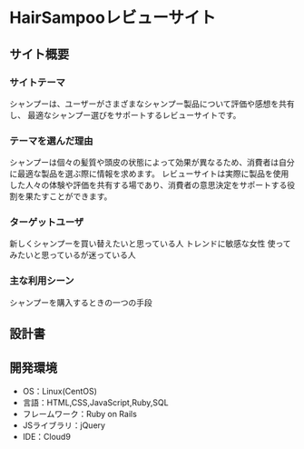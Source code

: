 # HairSampooレビューサイト

## サイト概要
### サイトテーマ
シャンプーは、ユーザーがさまざまなシャンプー製品について評価や感想を共有し、
最適なシャンプー選びをサポートするレビューサイトです。

### テーマを選んだ理由
シャンプーは個々の髪質や頭皮の状態によって効果が異なるため、消費者は自分に最適な製品を選ぶ際に情報を求めます。
レビューサイトは実際に製品を使用した人々の体験や評価を共有する場であり、消費者の意思決定をサポートする役割を果たすことができます。

### ターゲットユーザ
新しくシャンプーを買い替えたいと思っている人
トレンドに敏感な女性
使ってみたいと思っているが迷っている人

### 主な利用シーン
シャンプーを購入するときの一つの手段

## 設計書


## 開発環境
- OS：Linux(CentOS)
- 言語：HTML,CSS,JavaScript,Ruby,SQL
- フレームワーク：Ruby on Rails
- JSライブラリ：jQuery
- IDE：Cloud9
